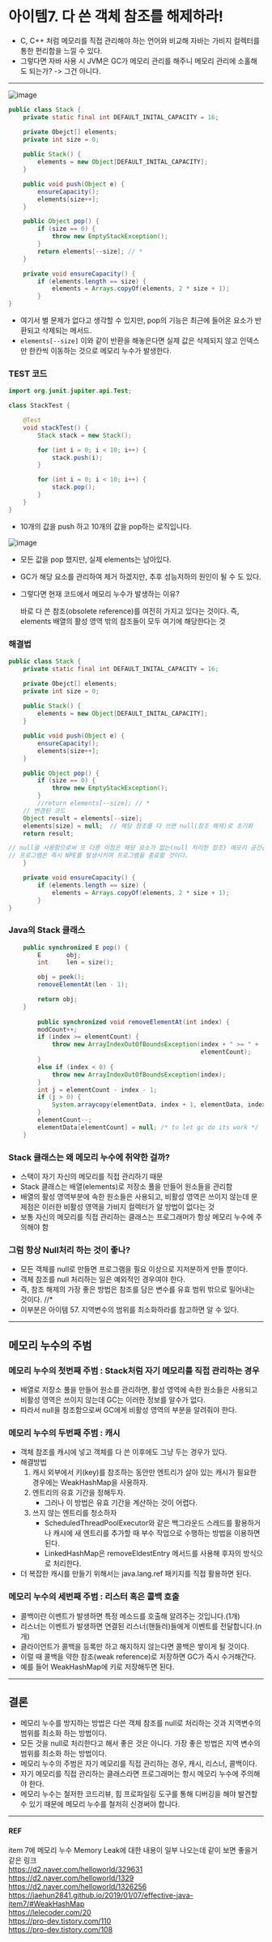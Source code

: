 # 아이템7. 다 쓴 객체 참조를 해제하라!
- C, C++ 처럼 메모리를 직접 관리해야 하는 언어와 비교해 자바는 가비지 컬렉터를 통한 편리함을 느낄 수 있다.
- 그렇다면 자바 사용 시 JVM은 GC가 메모리 관리를 해주니 메모리 관리에 소홀해도 되는가? -> 그건 아니다.

<hr>

![image](https://github.com/jaero0725/develop_study/assets/55049159/a93eccf5-c873-4986-9170-c0db4fe8b114)

``` java
public class Stack {
	private static final int DEFAULT_INITAL_CAPACITY = 16;

	private Obejct[] elements;
	private int size = 0;
	
	public Stack() {
		elements = new Object[DEFAULT_INITAL_CAPACITY];
	}

	public void push(Object e) {
		ensureCapacity();
		elements[size++];
	}

	public Object pop() {
		if (size == 0) {
			throw new EmptyStackException();
		}
		return elements[--size]; // *
	}

	private void ensureCapacity() {
		if (elements.length == size) {
			elements = Arrays.copyOf(elements, 2 * size + 1);
		}
}
```
- 여기서 별 문제가 없다고 생각할 수 있지만, pop의 기능은 최근에 들어온 요소가 반환되고 삭제되는 메서드.
- `elements[--size]` 이와 같이 반환을 해놓은다면 실제 값은 삭제되지 않고 인덱스만 한칸씩 이동하는 것으로 메모리 누수가 발생한다.

### TEST 코드

``` java
import org.junit.jupiter.api.Test;

class StackTest {

    @Test
    void stackTest() {
        Stack stack = new Stack();

        for (int i = 0; i < 10; i++) {
            stack.push(i);
        }

        for (int i = 0; i < 10; i++) {
            stack.pop();
        }
    }
}
```
- 10개의 값을 push 하고 10개의 값을 pop하는 로직입니다.

![image](https://github.com/jaero0725/develop_study/assets/55049159/4da48987-e6c6-4a77-9a3f-aee67db37ffc)
- 모든 값을 pop 했지만, 실제 elements는 남아있다.
- GC가 해당 요소를 관리하여 제거 하겠지만, 추후 성능저하의 원인이 될 수 도 있다.
- 그렇다면 현재 코드에서 메모리 누수가 발생하는 이유?
  
  바로 다 쓴 참조(obsolete reference)를 여전히 가지고 있다는 것이다.
  즉, elements 배열의 활성 영역 밖의 참조들이 모두 여기에 해당한다는 것

### 해결법
``` java
public class Stack {
	private static final int DEFAULT_INITAL_CAPACITY = 16;

	private Obejct[] elements;
	private int size = 0;
	
	public Stack() {
		elements = new Object[DEFAULT_INITAL_CAPACITY];
	}

	public void push(Object e) {
		ensureCapacity();
		elements[size++];
	}

	public Object pop() {
		if (size == 0) {
			throw new EmptyStackException();
		}
		//return elements[--size]; // *
    // 변경된 코드 
  	Object result = elements[--size];
  	elements[size] = null;  // 해당 참조를 다 쓰면 null(참조 해제)로 초기화 
  	return result;

// null을 사용함으로써 또 다른 이점은 해당 요소가 없는(null 처리한 참조) 메모리 공간을 사용하려고 하면
// 프로그램은 즉시 NPE를 발생시키며 프로그램을 종료할 것이다.
	}

	private void ensureCapacity() {
		if (elements.length == size) {
			elements = Arrays.copyOf(elements, 2 * size + 1);
		}
}
```

### Java의 Stack 클래스
``` java
    public synchronized E pop() {
        E       obj;
        int     len = size();

        obj = peek();
        removeElementAt(len - 1);

        return obj;
    }
    
        public synchronized void removeElementAt(int index) {
        modCount++;
        if (index >= elementCount) {
            throw new ArrayIndexOutOfBoundsException(index + " >= " +
                                                     elementCount);
        }
        else if (index < 0) {
            throw new ArrayIndexOutOfBoundsException(index);
        }
        int j = elementCount - index - 1;
        if (j > 0) {
            System.arraycopy(elementData, index + 1, elementData, index, j);
        }
        elementCount--;
        elementData[elementCount] = null; /* to let gc do its work */
    }
```

### Stack 클래스는 왜 메모리 누수에 취약한 걸까?
- 스택이 자기 자신의 메모리를 직접 관리하기 때문
- Stack 클래스는 배열(elements)로 저장소 풀을 만들어 원소들을 관리함
- 배열의 활성 영역부분에 속한 원소들은 사용되고, 비활성 영역은 쓰이지 않는데 문제점은 이러한 비활성 영역을 가비지 컬렉터가 알 방법이 없다는 것
- 보통 자신의 메모리를 직접 관리하는 클래스는 프로그래머가 항상 메모리 누수에 주의해야 함

### 그럼 항상 Null처리 하는 것이 좋나? 

- 모든 객체를 null로 만들면 프로그램을 필요 이상으로 지저분하게 만들 뿐이다.
- 객체 참조를 null 처리하는 일은 예외적인 경우여야 한다.
- 즉, 참조 해제의 가장 좋은 방법은 참조를 담은 변수를 유효 범위 밖으로 밀어내는 것이다. //*
- 이부분은 아이템 57. 지역변수의 범위를 최소화하라를 참고하면 알 수 있다.

<hr>

## 메모리 누수의 주범

### 메모리 누수의 첫번째 주범 : Stack처럼 자기 메모리를 직접 관리하는 경우
- 배열로 저장소 풀을 만들어 원소를 관리하면, 활성 영역에 속한 원소들은 사용되고 비활성 영역은 쓰이지 않는데 GC는 이러한 정보를 알수가 없다.
- 따라서 null을 참조함으로써 GC에게 비활성 영역의 부분을 알려줘야 한다.

###  메모리 누수의 두번째 주범 : 캐시

- 객체 참조를 캐시에 넣고 객체를 다 쓴 이후에도 그냥 두는 경우가 있다.
- 해결방법
  1) 캐시 외부에서 키(key)를 참조하는 동안만 엔트리가 살아 있는 캐시가 필요한 경우에는 WeakHashMap을 사용하자.
  2) 엔트리의 유효 기간을 정해두자.
     - 그러나 이 방법은 유효 기간을 계산하는 것이 어렵다.
  3) 쓰지 않는 엔트리를 청소하자
     - ScheduledThreadPoolExecutor와 같은 백그라운드 스레드를 활용하거나 캐시에 새 엔트리를 추가할 때 부수 작업으로 수행하는 방법을 이용하면 된다.
     - LinkedHashMap은 removeEldestEntry 메서드를 사용해 후자의 방식으로 처리한다.
- 더 복잡한 캐시를 만들기 위해서는 java.lang.ref 패키지를 직접 활용하면 된다.

###  메모리 누수의 세번째 주범 : 리스터 혹은 콜백 호출
- 콜백이란 이벤트가 발생하면 특정 메소드를 호출해 알려주는 것입니다.(1개)
- 리스너는 이벤트가 발생하면 연결된 리스너(핸들러)들에게 이벤트를 전달합니다.(n개)
- 클라이언트가 콜백을 등록만 하고 해지하지 않는다면 콜백은 쌓이게 될 것이다.
- 이럴 때 콜백을 약한 참조(weak reference)로 저장하면 GC가 즉시 수거해간다.
- 예를 들어 WeakHashMap에 키로 저장해두면 된다.

<hr>

## 결론
- 메모리 누수를 방지하는 방법은 다쓴 객체 참조를 null로 처리하는 것과 지역변수의 범위를 최소화 하는 방법이다.
- 모든 것을 null로 처리한다고 해서 좋은 것은 아니다. 가장 좋은 방법은 지역 변수의 범위를 최소화 하는 방법이다.
- 메모리 누수의 주범은 자기 메모리를 직접 관리하는 경우, 캐시, 리스너, 콜백이다.
- 자기 메모리를 직접 관리하는 클래스라면 프로그래머는 항시 메모리 누수에 주의해야 한다.
- 메모리 누수는 철저한 코드리뷰, 힙 프로파일링 도구를 통해 디버깅을 해야 발견할 수 있기 때문에 메모리 누수를 철저히 신경써야 합니다.

<hr> 

#### REF
item 7에 메모리 누수 Memory Leak에 대한 내용이 일부 나오는데 같이 보면 좋을거 같은 링크 <br>
https://d2.naver.com/helloworld/329631  <br>
https://d2.naver.com/helloworld/1329  <br>
https://d2.naver.com/helloworld/1326256  <br>
https://jaehun2841.github.io/2019/01/07/effective-java-item7/#WeakHashMap <br>
https://lelecoder.com/20  <br>
https://pro-dev.tistory.com/110  <br>
https://pro-dev.tistory.com/108

